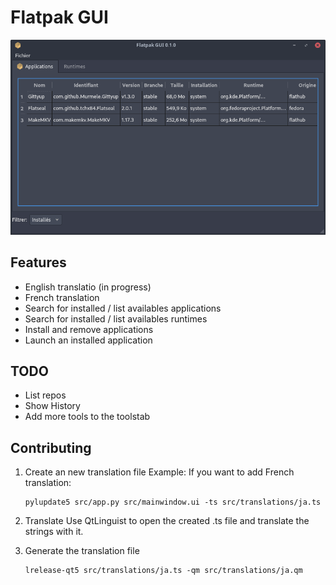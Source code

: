 # Flatpak GUI
![](docs/imgs/2023-06-05_14-37-26.png)

## Features
- English translatio (in progress)
- French translation
- Search for installed / list availables applications
- Search for installed / list availables runtimes
- Install and remove applications
- Launch an installed application


## TODO
- List repos
- Show History
- Add more tools to the toolstab

## Contributing

1. Create an new translation file
   Example: If you want to add French translation:

   ```
   pylupdate5 src/app.py src/mainwindow.ui -ts src/translations/ja.ts
   ```

2. Translate
   Use QtLinguist to open the created .ts file and translate the strings with it.

3. Generate the translation file

   ```
   lrelease-qt5 src/translations/ja.ts -qm src/translations/ja.qm
   ```

   

